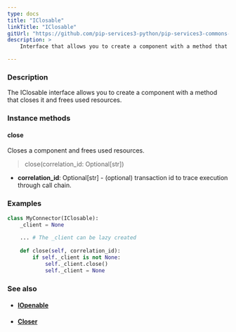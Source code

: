 ```yaml
---
type: docs
title: "IClosable"
linkTitle: "IClosable"
gitUrl: "https://github.com/pip-services3-python/pip-services3-commons-python"
description: >
    Interface that allows you to create a component with a method that closes it and frees used resources.

---
```


### Description

The IClosable interface allows you to create a component with a method that closes it and frees used resources.

### Instance methods

#### close
Closes a component and frees used resources.

> close(correlation_id: Optional[str])

- **correlation_id**: Optional[str] - (optional) transaction id to trace execution through call chain.

### Examples
```python
class MyConnector(IClosable):
    _client = None
    
    ... # The _client can be lazy created
    
    def close(self, correlation_id):
        if self._client is not None:
            self._client.close()
            self._client = None  
```

### See also
- #### [IOpenable](../iopenable)
- #### [Closer](../closer)
